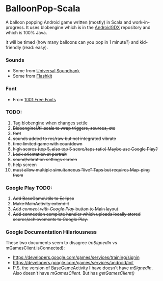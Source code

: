 # BalloonPop-Scala

A balloon popping Android game written (mostly) in Scala and work-in-progress. It uses blobengine
which is in the [AndroidGDX](https://github.com/adsgray/AndroidGDX) repository
and which is 100% Java.

It will be timed (how many balloons can you pop in 1 minute?) and kid-friendly
(read: easy).

### Sounds
* Some from [Universal Soundbank](http://eng.universal-soundbank.com/cartoons.htm)
* Some from [Flashkit](http://flashkit.com)

### Font
* From [1001 Free Fonts](http://1001freefonts.com)


### TODO:
1. Tag blobengine when changes settle
2. ~~BlobengineUtil.scala to wrap triggers, sources, etc~~
3. ~~font~~
4. ~~sounds added to res/raw but not integrated~~ ~~vibrate~~
5. ~~time limited game with countdown~~
6. ~~high scores (top 5, also top 5 score/taps ratio) Maybe use Google Play?~~
7. ~~Lock orientation at portrait~~
8. ~~sound/vibration settings screen~~
8. help screen
9. ~~must allow multiple simultaneous "live" Taps but requires Map-ping them~~

### Google Play TODO:
1. ~~Add BaseGameUtils to Eclipse~~
2. ~~Make MainActivity extend it~~
3. ~~Add _connect with Google Play_ button to Main layout~~
4. ~~Add connection complete handler which uploads locally stored
   scores/achievements to Google Play.~~

### Google Documentation Hilariousness
These two documents seem to disagree (_mSignedIn_ vs mGamesClient.isConnected):
* <https://developers.google.com/games/services/training/signin>
* <https://developers.google.com/games/services/android/init>
* P.S. the version of BaseGameActivity I have doesn't have _mSignedIn_. Also
  doesn't have _mGamesClient_. But has _getGamesClient()_
